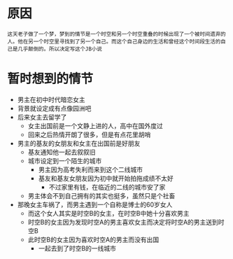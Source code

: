 # 原因
    这天老子做了一个梦，梦到的情节是一个时空和另一个时空重叠的时候出现了一个被时间遗弃的人。他在另一个时空里寻找到了另一个自己。而这个自己身边的生活和曾经这个时间段生活的自己是几乎颠倒的。所以决定写这个JB小说

# 暂时想到的情节
+ 男主在初中时代暗恋女主 
+ 背景就设定成有点像园洲吧 
+ 后来女主去留学了
    - 女主出国前是一个文静上进的人，高中在国外度过
    - 回来之后热情开朗了很多，但是有点花里胡哨
+ 男主的基友的女朋友和女主在出国前是好朋友
    - 基友通知他一起去叙叙旧
    - 城市设定到一个陌生的城市
        * 男主因为高考失利而来到这个二线城市
        * 基友和基友女朋友因为初中就开始拍拖成绩不太好
            * 不过家里有钱，在临近的二线的城市安了家
    - 男主体会不到自己拥有的其实也挺多，虽然只是个社畜
+ 那晚女主车祸了，而男主遇到一个自称是博士的60岁女人
    - 而这个女人其实是时空B的女主，在时空B中她十分喜欢男主
    - 时空B的女主因为发现时空A的男主喜欢女主而决定将时空A的男主送到时空B
    - 此时空B的女主因为喜欢时空A的男主而没有出国
        * 一起去到了时空B的一线城市
